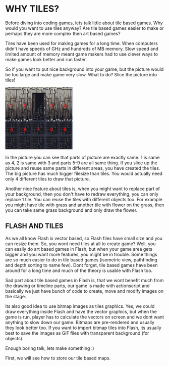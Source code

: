 # WHY TILES?

Before diving into coding games, lets talk little about tile based games. Why would you want to use tiles anyway? Are tile based games easier to make or perhaps they are more complex then art based games?

Tiles have been used for making games for a long time. When computers didn't have speeds of GHz and hundreds of MB memory. Slow speed and limited amount of memory meant game makers had to use clever ways to make games look better and run faster.

So if you want to put nice background into your game, but the picture would be too large and make game very slow. What to do? Slice the picture into tiles!

![](p02_1.gif)

In the picture you can see that parts of picture are exactly same. 1 is same as 4, 2 is same with 3 and parts 5-9 are all same thing. If you slice up the picture and reuse same parts in different areas, you have created the tiles. The big picture has much bigger filesize than tiles. You would actually need only 4 different tiles to draw that picture.

Another nice feature about tiles is, when you might want to replace part of your background, then you don't have to redraw everything, you can only replace 1 tile. You can reuse the tiles with different objects too. For example you might have tile with grass and another tile with flower on the grass, then you can take same grass background and only draw the flower.

  
## FLASH AND TILES

As we all know Flash is vector based, so Flash files have small size and you can resize them. So, you wont need tiles at all to create game? Well, you can easily do art based games in Flash, but when your game area gets bigger and you want more features, you might be in trouble. Some things are so much easier to do in tile based games (isometric view, pathfinding and depth sorting to name few). Dont forget, tile based games have been around for a long time and much of the theory is usable with Flash too.

Sad part about tile based games in Flash is, that we wont benefit much from the drawing or timeline parts, our game is made with actionscript and basically we just have bunch of code to create, move and modify images on the stage.

Its also good idea to use bitmap images as tiles graphics. Yes, we could draw everything inside Flash and have the vector graphics, but when the game is run, player has to calculate the vectors on screen and we dont want anything to slow down our game. Bitmaps are pre-rendered and usually they look better too. If you want to import bitmap tiles into Flash, its usually best to save the images as GIF files with transparent background (for objects).

Enough boring talk, lets make something :)

First, we will see how to store our tile based maps.